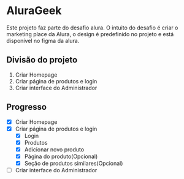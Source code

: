 # AluraGeek
Este projeto faz parte do desafio alura. O intuito do desafio é criar o marketing place da Alura, o design é predefinido no projeto e está disponível no figma da alura.

## Divisão do projeto
1. Criar Homepage
2. Criar página de produtos e login
3. Criar interface do Administrador

## Progresso
- [x] Criar Homepage
- [x] Criar página de produtos e login
    - [x] Login
    - [x] Produtos
    - [x] Adicionar novo produto
    - [x] Página do produto(Opcional)
    - [x] Seção de produtos similares(Opcional)
- [ ] Criar interface do Administrador